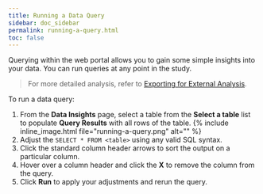 ```yaml
---
title: Running a Data Query
sidebar: doc_sidebar
permalink: running-a-query.html
toc: false
---
```


Querying within the web portal allows you to gain some simple insights into your data. You can run queries at any point in the study.

> For more detailed analysis, refer to [Exporting for External Analysis](exporting-data.md).

To run a data query:

1. From the **Data Insights** page, select a table from the **Select a table** list to populate **Query Results** with all rows of the table.
   {% include inline_image.html  file="running-a-query.png" alt="" %}
2. Adjust the `SELECT * FROM <table>` using any valid SQL syntax.
3. Click the standard column header arrows to sort the output on a particular column.
4. Hover over a column header and click the **X** to remove the column from the query.
5. Click **Run** to apply your adjustments and rerun the query.

